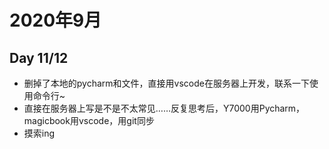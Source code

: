 # 2020年9月
## Day 11/12
+ 删掉了本地的pycharm和文件，直接用vscode在服务器上开发，联系一下使用命令行~
+ 直接在服务器上写是不是不太常见……反复思考后，Y7000用Pycharm，magicbook用vscode，用git同步
+ 摸索ing

